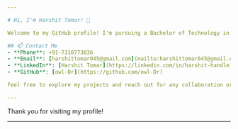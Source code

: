 ```yaml
---

# Hi, I'm Harshit Tomar! 👋

Welcome to my GitHub profile! I'm pursuing a Bachelor of Technology in Artificial Intelligence and Data Science at the Indian Institute of Technology, Patna. I have a passion for developing innovative solutions in the field of data science and web development.

## 📫 Contact Me
- **Phone**: +91-7310773036
- **Email**: [harshittomar045@gmail.com](mailto:harshittomar045@gmail.com)
- **LinkedIn**: [Harshit Tomar](https://linkedin.com/in/harshit-handle)
- **GitHub**: [owl-Dr](https://github.com/owl-Dr)

Feel free to explore my projects and reach out for any collaboration or queries!

---
```


Thank you for visiting my profile!

---
